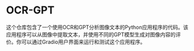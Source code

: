 # OCR-GPT
这个仓库包含了一个使用OCR和GPT分析图像文本的Python应用程序的代码。该应用程序可以从图像中提取文本，并使用不同的GPT模型生成对图像内容的评价。你可以通过Gradio用户界面来运行和测试这个应用程序。
